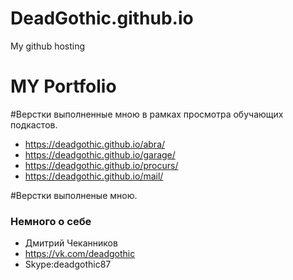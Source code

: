 # DeadGothic.github.io
My github hosting


# MY Portfolio
#Верстки выполненные мною в рамках просмотра обучающих подкастoв.
- https://deadgothic.github.io/abra/
- https://deadgothic.github.io/garage/
- https://deadgothic.github.io/procurs/
- https://deadgothic.github.io/mail/


#Верстки выполненые мною.



### Немного о себе ###
* Дмитрий Чеканников
* https://vk.com/deadgothic
* Skype:deadgothic87
